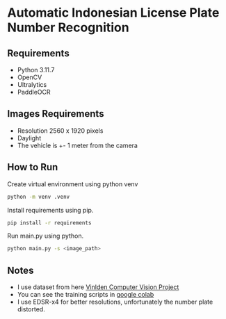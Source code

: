 # Automatic Indonesian License Plate Number Recognition

## Requirements
- Python 3.11.7
- OpenCV
- Ultralytics
- PaddleOCR

## Images Requirements
- Resolution 2560 x 1920 pixels
- Daylight
- The vehicle is +- 1 meter from the camera

## How to Run
Create virtual environment using python venv
```bash
python -m venv .venv
```
Install requirements using pip.
```bash
pip install -r requirements
```
Run main.py using python.
```bash
python main.py -s <image_path>
```

## Notes
- I use dataset from here [Vinlden Computer Vision Project](https://universe.roboflow.com/s1-upflo/viniden)
- You can see the training scripts in [google colab](https://colab.research.google.com/drive/1_Kp7KEURw08YN7XyyOw1P0eGZmQXcanw?usp=sharing)
- I use EDSR-x4 for better resolutions, unfortunately the number plate distorted.
